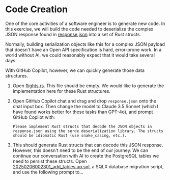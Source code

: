 # Code Creation

One of the core activities of a software engineer is to generate new code. In this exercise, we will build the code needed to deserialize the complex JSON response found in [response.json](./src/serialization/booking/fixture/response.json) into a set of Rust structs.

Normally, building serialization objects like this for a complex JSON payload that doesn't have an Open API specification is hard, error-prone work. In a world without AI, we could reasonably expect that it would take several days.

With GitHub Copilot, however, we can quickly generate those data structures.

1. Open [flights.rs](./src/serialization/booking/flights.rs). This file should be empty. We would like to generate the implementation here for these Rust structures.
2. Open GitHub Copilot chat and drag and drop `response.json` onto the chat input box. Then change the model to Claude 3.5 Sonnet (which I have found works better for these tasks than GPT-4o), and prompt GitHub Copilot with:

   ```
   Please implement Rust structs that decode the JSON objects in response.json using the serde deserialization library. The structs should be idiomatic Rust (use snake_casing, etc.).
   ```

3. This should generate Rust structs that can decode this JSON response. However, this doesn't need to be the end of our journey. We can continue our conversation with AI to create the PostgreSQL tables we need to persist these structs. Open [20250206002301_add_tables.up.sql](./migrations/20250206002301_add_tables.up.sql), a SQLX database migration script, and use the following prompt to...
